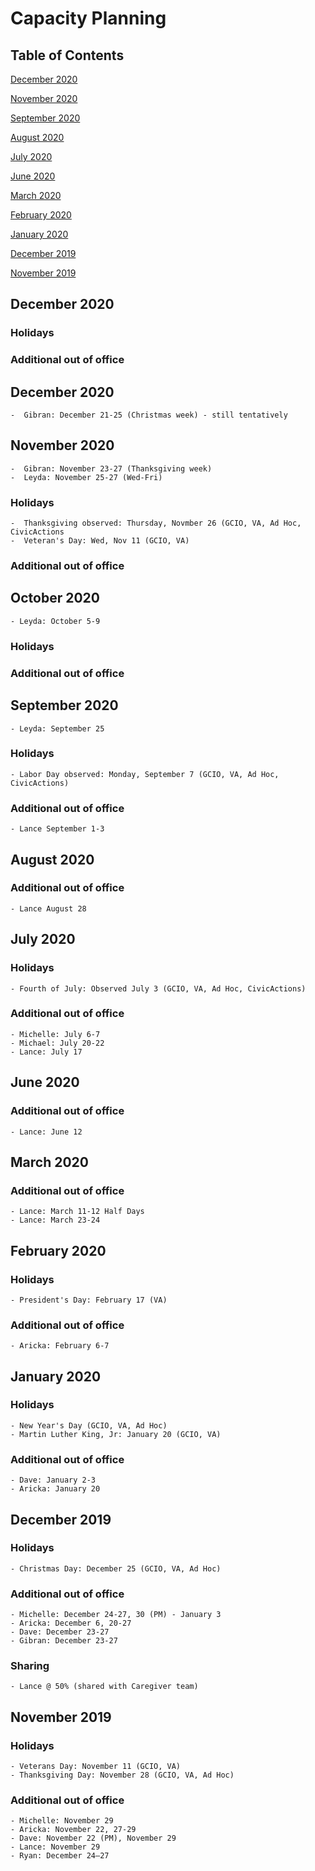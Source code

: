 # Capacity Planning

## Table of Contents

[December 2020](https://github.com/department-of-veterans-affairs/va.gov-team/blob/master/teams/vsa/teams/facility-locator/capacity-planning.md#december-2020)

[November 2020](https://github.com/department-of-veterans-affairs/va.gov-team/blob/master/teams/vsa/teams/facility-locator/capacity-planning.md#november-2020)

[September 2020](https://github.com/department-of-veterans-affairs/va.gov-team/blob/master/teams/vsa/teams/facility-locator/capacity-planning.md#september-2020)

[August 2020](https://github.com/department-of-veterans-affairs/va.gov-team/blob/master/teams/vsa/teams/facility-locator/capacity-planning.md#august-2020)

[July 2020](https://github.com/department-of-veterans-affairs/va.gov-team/blob/master/teams/vsa/teams/facility-locator/capacity-planning.md#july-2020)

[June 2020](https://github.com/department-of-veterans-affairs/va.gov-team/blob/master/teams/vsa/teams/facility-locator/capacity-planning.md#june-2020)

[March 2020](https://github.com/department-of-veterans-affairs/va.gov-team/blob/master/teams/vsa/teams/facility-locator/capacity-planning.md#march-2020)

[February 2020](https://github.com/department-of-veterans-affairs/va.gov-team/blob/master/teams/vsa/teams/facility-locator/capacity-planning.md#february-2020)

[January 2020](https://github.com/department-of-veterans-affairs/va.gov-team/blob/master/teams/vsa/teams/facility-locator/capacity-planning.md#january-2020)

[December 2019](https://github.com/department-of-veterans-affairs/va.gov-team/blob/master/teams/vsa/teams/facility-locator/capacity-planning.md#december-2019)

[November 2019](https://github.com/department-of-veterans-affairs/va.gov-team/blob/master/teams/vsa/teams/facility-locator/capacity-planning.md#november-2019)


## December 2020
### Holidays
### Additional out of office

## December 2020
    -  Gibran: December 21-25 (Christmas week) - still tentatively

## November 2020
    -  Gibran: November 23-27 (Thanksgiving week)
    -  Leyda: November 25-27 (Wed-Fri)
   
### Holidays
    -  Thanksgiving observed: Thursday, Novmber 26 (GCIO, VA, Ad Hoc, CivicActions 
    -  Veteran's Day: Wed, Nov 11 (GCIO, VA)
    
### Additional out of office

## October 2020
    - Leyda: October 5-9
    
### Holidays
### Additional out of office

## September 2020
    - Leyda: September 25
### Holidays
    - Labor Day observed: Monday, September 7 (GCIO, VA, Ad Hoc, CivicActions)

### Additional out of office
    - Lance September 1-3

## August 2020
### Additional out of office
    - Lance August 28
    
## July 2020
### Holidays
    - Fourth of July: Observed July 3 (GCIO, VA, Ad Hoc, CivicActions)
    
### Additional out of office
    - Michelle: July 6-7
    - Michael: July 20-22
    - Lance: July 17
    
## June 2020
### Additional out of office
    - Lance: June 12
       
## March 2020
### Additional out of office
    - Lance: March 11-12 Half Days
    - Lance: March 23-24

## February 2020
### Holidays
    - President's Day: February 17 (VA)
### Additional out of office
    - Aricka: February 6-7
    
## January 2020
### Holidays
    - New Year's Day (GCIO, VA, Ad Hoc)
    - Martin Luther King, Jr: January 20 (GCIO, VA)
### Additional out of office
    - Dave: January 2-3
    - Aricka: January 20

## December 2019
### Holidays
    - Christmas Day: December 25 (GCIO, VA, Ad Hoc)
### Additional out of office
    - Michelle: December 24-27, 30 (PM) - January 3
    - Aricka: December 6, 20-27
    - Dave: December 23-27
    - Gibran: December 23-27
### Sharing  
    - Lance @ 50% (shared with Caregiver team)

## November 2019
### Holidays
    - Veterans Day: November 11 (GCIO, VA)
    - Thanksgiving Day: November 28 (GCIO, VA, Ad Hoc)
### Additional out of office
    - Michelle: November 29
    - Aricka: November 22, 27-29
    - Dave: November 22 (PM), November 29
    - Lance: November 29
    - Ryan: December 24–27



    


